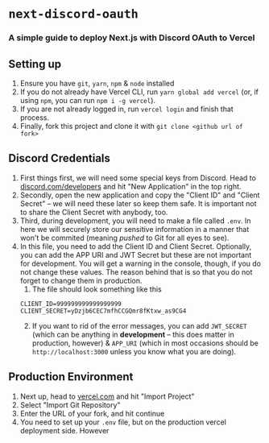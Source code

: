 # `next-discord-oauth`

### A simple guide to deploy Next.js with Discord OAuth to Vercel

## Setting up

1. Ensure you have `git`, `yarn`, `npm` & `node` installed
2. If you do not already have Vercel CLI, run `yarn global add vercel` (or, if using `npm`, you can run `npm i -g vercel`).
3. If you are not already logged in, run `vercel login` and finish that process.
4. Finally, fork this project and clone it with `git clone <github url of fork>`

## Discord Credentials

1. First things first, we will need some special keys from Discord. Head to [discord.com/developers](https://discord.com/developers/applications) and hit "New Application" in the top right.
2. Secondly, open the new application and copy the "Client ID" and "Client Secret" – we will need these later so keep them safe. It is important not to share the Client Secret with anybody, too.
3. Third, during development, you will need to make a file called `.env`. In here we will securely store our sensitive information in a manner that won't be commited (meaning _pushed_ to Git for all eyes to see).
4. In this file, you need to add the Client ID and Client Secret. Optionally, you can add the APP URI and JWT Secret but these are not important for development. You will get a warning in the console, though, if you do not change these values. The reason behind that is so that you do not forget to change them in production.
   1. The file should look something like this
   ```
   CLIENT_ID=999999999999999999
   CLIENT_SECRET=yDzjb6CEC7mfhCCGQmr8fKtxw_as9CG4
   ```
   2. If you want to rid of the error messages, you can add `JWT_SECRET` (which can be anything in **development** – this does matter in production, however) & `APP_URI` (which in most occasions should be `http://localhost:3000` unless you know what you are doing).

## Production Environment

1. Next up, head to [vercel.com](https://vercel.com/) and hit "Import Project"
2. Select "Import Git Repository"
3. Enter the URL of your fork, and hit continue
4. You need to set up your `.env` file, but on the production vercel deployment side. However
